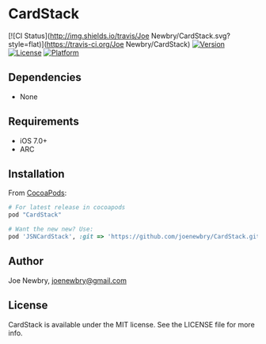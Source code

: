 # CardStack

[![CI Status](http://img.shields.io/travis/Joe Newbry/CardStack.svg?style=flat)](https://travis-ci.org/Joe Newbry/CardStack)
[![Version](https://img.shields.io/cocoapods/v/CardStack.svg?style=flat)](http://cocoapods.org/pods/CardStack)
[![License](https://img.shields.io/cocoapods/l/CardStack.svg?style=flat)](http://cocoapods.org/pods/CardStack)
[![Platform](https://img.shields.io/cocoapods/p/CardStack.svg?style=flat)](http://cocoapods.org/pods/CardStack)

<!--
![Screenshot0][img0] &nbsp;&nbsp; ![Screenshot1][img1] &nbsp;&nbsp; 
![Screenshot2][img2] &nbsp;&nbsp; ![Screenshot3][img3]
> More screenshots available at [CocoaControls](https://www.cocoacontrols.com/controls/jsqmessagesviewcontroller)
-->
<!--
## Features 

See the [website](http://www.joenewbry.com/JSNCardStack/) for the list of features
-->

## Dependencies

* None

## Requirements

* iOS 7.0+
* ARC

## Installation

From [CocoaPods](http://cocoapods.org):

```ruby
# For latest release in cocoapods
pod "CardStack"

# Want the new new? Use:
pod 'JSNCardStack', :git => 'https://github.com/joenewbry/CardStack.git', :branch => 'develop'
```

## Author

Joe Newbry, joenewbry@gmail.com

## License

CardStack is available under the MIT license. See the LICENSE file for more info.
